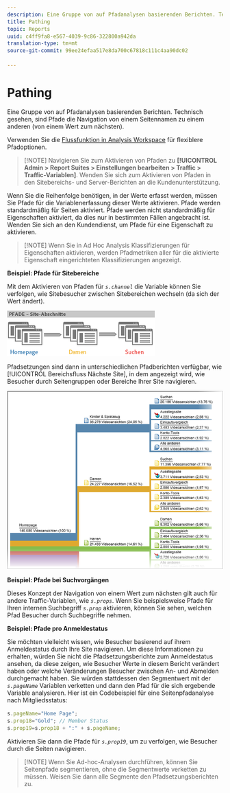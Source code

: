 ```yaml
---
description: Eine Gruppe von auf Pfadanalysen basierenden Berichten. Technisch gesehen, sind Pfade die Navigation von einem Seitennamen zu einem anderen (von einem Wert zum nächsten).
title: Pathing
topic: Reports
uuid: c4ff9fa8-e567-4039-9c86-322800a942da
translation-type: tm+mt
source-git-commit: 99ee24efaa517e8da700c67818c111c4aa90dc02

---
```



# Pathing

Eine Gruppe von auf Pfadanalysen basierenden Berichten. Technisch gesehen, sind Pfade die Navigation von einem Seitennamen zu einem anderen (von einem Wert zum nächsten).

Verwenden Sie die [Flussfunktion in Analysis Workspace](https://marketing.adobe.com/resources/help/en_US/analytics/analysis-workspace/flow.html) für flexiblere Pfadoptionen.

> [!NOTE] Navigieren Sie zum Aktivieren von Pfaden zu **[!UICONTROL Admin &gt; Report Suites &gt; Einstellungen bearbeiten &gt; Traffic &gt; Traffic-Variablen]**. Wenden Sie sich zum Aktivieren von Pfaden in den Sitebereichs- und Server-Berichten an die Kundenunterstützung.

Wenn Sie die Reihenfolge benötigen, in der Werte erfasst werden, müssen Sie Pfade für die Variablenerfassung dieser Werte aktivieren. Pfade werden standardmäßig für Seiten aktiviert. Pfade werden nicht standardmäßig für Eigenschaften aktiviert, da dies nur in bestimmten Fällen angebracht ist. Wenden Sie sich an den Kundendienst, um Pfade für eine Eigenschaft zu aktivieren.

> [!NOTE] Wenn Sie in Ad Hoc Analysis Klassifizierungen für Eigenschaften aktivieren, werden Pfadmetriken aller für die aktivierte Eigenschaft eingerichteten Klassifizierungen angezeigt.

**Beispiel: Pfade für Sitebereiche**

Mit dem Aktivieren von Pfaden für *`s.channel`* die Variable können Sie verfolgen, wie Sitebesucher zwischen Sitebereichen wechseln (da sich der Wert ändert).

![](assets/path_sections.png)

Pfadsetzungen sind dann in unterschiedlichen Pfadberichten verfügbar, wie [!UICONTROL Bereichsfluss Nächste Site], in dem angezeigt wird, wie Besucher durch Seitengruppen oder Bereiche Ihrer Site navigieren.

![](assets/paths_report.png)

**Beispiel: Pfade bei Suchvorgängen**

Dieses Konzept der Navigation von einem Wert zum nächsten gilt auch für andere Traffic-Variablen, wie *`s.props`*. Wenn Sie beispielsweise Pfade für Ihren internen Suchbegriff *`s.prop`* aktivieren, können Sie sehen, welchen Pfad Besucher durch Suchbegriffe nehmen.

**Beispiel: Pfade pro Anmeldestatus**

Sie möchten vielleicht wissen, wie Besucher basierend auf ihrem Anmeldestatus durch Ihre Site navigieren. Um diese Informationen zu erhalten, würden Sie nicht die Pfadsetzungsberichte zum Anmeldestatus ansehen, da diese zeigen, wie Besucher Werte in diesem Bericht verändert haben oder welche Veränderungen Besucher zwischen An- und Abmelden durchgemacht haben. Sie würden stattdessen den Segmentwert mit der *`s.pageName`* Variablen verketten und dann den Pfad für die sich ergebende Variable analysieren. Hier ist ein Codebeispiel für eine Seitenpfadanalyse nach Mitgliedsstatus:

```js
s.pageName="Home Page"; 
s.prop18="Gold"; // Member Status 
s.prop19=s.prop18 + ":" + s.pageName;
```

Aktivieren Sie dann die Pfade für *`s.prop19`*, um zu verfolgen, wie Besucher durch die Seiten navigieren.

> [!NOTE] Wenn Sie Ad-hoc-Analysen durchführen, können Sie Seitenpfade segmentieren, ohne die Segmentwerte verketten zu müssen. Weisen Sie dann alle Segmente den Pfadsetzungsberichten zu.

